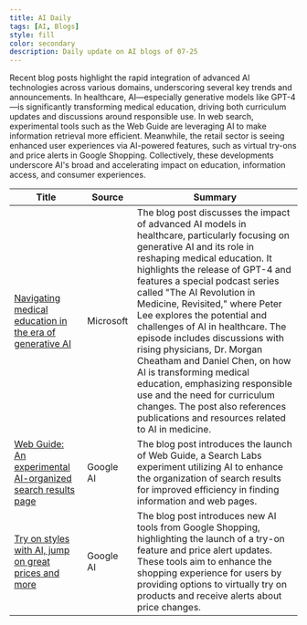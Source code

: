 ```yaml
---
title: AI Daily
tags: [AI, Blogs]
style: fill
color: secondary
description: Daily update on AI blogs of 07-25
---
```


Recent blog posts highlight the rapid integration of advanced AI technologies across various domains, underscoring several key trends and announcements. In healthcare, AI—especially generative models like GPT-4—is significantly transforming medical education, driving both curriculum updates and discussions around responsible use. In web search, experimental tools such as the Web Guide are leveraging AI to make information retrieval more efficient. Meanwhile, the retail sector is seeing enhanced user experiences via AI-powered features, such as virtual try-ons and price alerts in Google Shopping. Collectively, these developments underscore AI's broad and accelerating impact on education, information access, and consumer experiences.

| Title | Source | Summary |
|---|---|---|
| [Navigating medical education in the era of generative AI](https://www.microsoft.com/en-us/research/podcast/navigating-medical-education-in-the-era-of-generative-ai/) | Microsoft | The blog post discusses the impact of advanced AI models in healthcare, particularly focusing on generative AI and its role in reshaping medical education. It highlights the release of GPT-4 and features a special podcast series called "The AI Revolution in Medicine, Revisited," where Peter Lee explores the potential and challenges of AI in healthcare. The episode includes discussions with rising physicians, Dr. Morgan Cheatham and Daniel Chen, on how AI is transforming medical education, emphasizing responsible use and the need for curriculum changes. The post also references publications and resources related to AI in medicine. |
| [Web Guide: An experimental AI-organized search results page](https://blog.google/products/search/web-guide-labs/) | Google AI | The blog post introduces the launch of Web Guide, a Search Labs experiment utilizing AI to enhance the organization of search results for improved efficiency in finding information and web pages. |
| [Try on styles with AI, jump on great prices and more](https://blog.google/products/shopping/back-to-school-ai-updates-try-on-price-alerts/) | Google AI | The blog post introduces new AI tools from Google Shopping, highlighting the launch of a try-on feature and price alert updates. These tools aim to enhance the shopping experience for users by providing options to virtually try on products and receive alerts about price changes. |